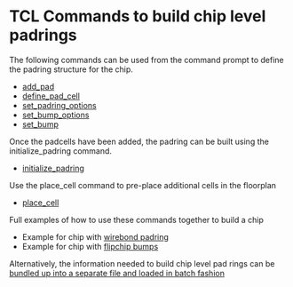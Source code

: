 # TCL Commands to build chip level padrings

The following commands can be used from the command prompt to define the padring structure for the chip.
 - [add_pad](add_pad.md)
 - [define_pad_cell](define_pad_cell.md)
 - [set_padring_options](set_padring_options.md)
 - [set_bump_options](set_bump_options.md)
 - [set_bump](set_bump.md)

Once the padcells have been added, the padring can be built using the initialize_padring command.
 - [initialize_padring](initialize_padring.md)

Use the place_cell command to pre-place additional cells in the floorplan
 - [place_cell](place_cell.md)


Full examples of how to use these commands together to build a chip
 - Example for chip with [wirebond padring](https://github.com/The-OpenROAD-Project/OpenROAD/blob/master/src/ICeWall/test/tcl_interface.example.tcl)
 - Example for chip with [flipchip bumps](https://github.com/The-OpenROAD-Project/OpenROAD/blob/master/src/ICeWall/test/tcl_interface.flipchip.example.tcl)


Alternatively, the information needed to build chip level pad rings can be [bundled up into a separate file and loaded in batch fashion](README.md)

